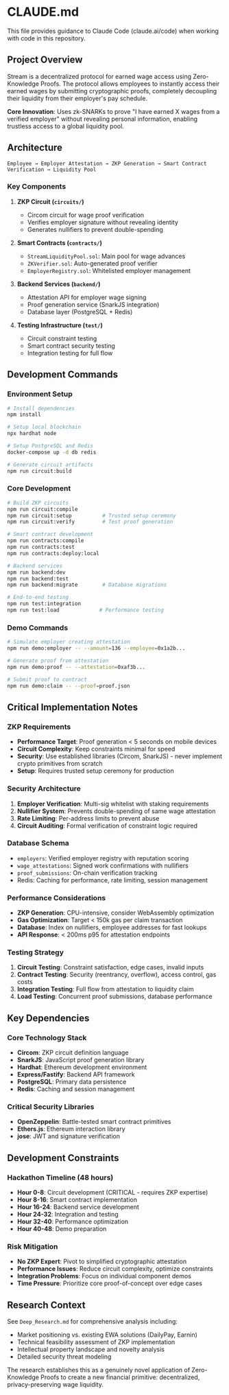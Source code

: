 # CLAUDE.md

This file provides guidance to Claude Code (claude.ai/code) when working with code in this repository.

## Project Overview

Stream is a decentralized protocol for earned wage access using Zero-Knowledge Proofs. The protocol allows employees to instantly access their earned wages by submitting cryptographic proofs, completely decoupling their liquidity from their employer's pay schedule.

**Core Innovation**: Uses zk-SNARKs to prove "I have earned X wages from a verified employer" without revealing personal information, enabling trustless access to a global liquidity pool.

## Architecture

```
Employee → Employer Attestation → ZKP Generation → Smart Contract Verification → Liquidity Pool
```

### Key Components

1. **ZKP Circuit (`circuits/`)**
   - Circom circuit for wage proof verification
   - Verifies employer signature without revealing identity
   - Generates nullifiers to prevent double-spending

2. **Smart Contracts (`contracts/`)**
   - `StreamLiquidityPool.sol`: Main pool for wage advances
   - `ZKVerifier.sol`: Auto-generated proof verifier
   - `EmployerRegistry.sol`: Whitelisted employer management

3. **Backend Services (`backend/`)**
   - Attestation API for employer wage signing
   - Proof generation service (SnarkJS integration)
   - Database layer (PostgreSQL + Redis)

4. **Testing Infrastructure (`test/`)**
   - Circuit constraint testing
   - Smart contract security testing
   - Integration testing for full flow

## Development Commands

### Environment Setup
```bash
# Install dependencies
npm install

# Setup local blockchain
npx hardhat node

# Setup PostgreSQL and Redis
docker-compose up -d db redis

# Generate circuit artifacts
npm run circuit:build
```

### Core Development
```bash
# Build ZKP circuits
npm run circuit:compile
npm run circuit:setup          # Trusted setup ceremony
npm run circuit:verify         # Test proof generation

# Smart contract development
npm run contracts:compile
npm run contracts:test
npm run contracts:deploy:local

# Backend services
npm run backend:dev
npm run backend:test
npm run backend:migrate        # Database migrations

# End-to-end testing
npm run test:integration
npm run test:load             # Performance testing
```

### Demo Commands
```bash
# Simulate employer creating attestation
npm run demo:employer -- --amount=136 --employee=0x1a2b...

# Generate proof from attestation
npm run demo:proof -- --attestation=0xaf3b...

# Submit proof to contract
npm run demo:claim -- --proof=proof.json
```

## Critical Implementation Notes

### ZKP Requirements
- **Performance Target**: Proof generation < 5 seconds on mobile devices
- **Circuit Complexity**: Keep constraints minimal for speed
- **Security**: Use established libraries (Circom, SnarkJS) - never implement crypto primitives from scratch
- **Setup**: Requires trusted setup ceremony for production

### Security Architecture
1. **Employer Verification**: Multi-sig whitelist with staking requirements
2. **Nullifier System**: Prevents double-spending of same wage attestation
3. **Rate Limiting**: Per-address limits to prevent abuse
4. **Circuit Auditing**: Formal verification of constraint logic required

### Database Schema
- `employers`: Verified employer registry with reputation scoring
- `wage_attestations`: Signed work confirmations with nullifiers
- `proof_submissions`: On-chain verification tracking
- Redis: Caching for performance, rate limiting, session management

### Performance Considerations
- **ZKP Generation**: CPU-intensive, consider WebAssembly optimization
- **Gas Optimization**: Target < 150k gas per claim transaction
- **Database**: Index on nullifiers, employee addresses for fast lookups
- **API Response**: < 200ms p95 for attestation endpoints

### Testing Strategy
1. **Circuit Testing**: Constraint satisfaction, edge cases, invalid inputs
2. **Contract Testing**: Security (reentrancy, overflow), access control, gas costs
3. **Integration Testing**: Full flow from attestation to liquidity claim
4. **Load Testing**: Concurrent proof submissions, database performance

## Key Dependencies

### Core Technology Stack
- **Circom**: ZKP circuit definition language
- **SnarkJS**: JavaScript proof generation library
- **Hardhat**: Ethereum development environment
- **Express/Fastify**: Backend API framework
- **PostgreSQL**: Primary data persistence
- **Redis**: Caching and session management

### Critical Security Libraries
- **OpenZeppelin**: Battle-tested smart contract primitives
- **Ethers.js**: Ethereum interaction library
- **jose**: JWT and signature verification

## Development Constraints

### Hackathon Timeline (48 hours)
- **Hour 0-8**: Circuit development (CRITICAL - requires ZKP expertise)
- **Hour 8-16**: Smart contract implementation
- **Hour 16-24**: Backend service development
- **Hour 24-32**: Integration and testing
- **Hour 32-40**: Performance optimization
- **Hour 40-48**: Demo preparation

### Risk Mitigation
- **No ZKP Expert**: Pivot to simplified cryptographic attestation
- **Performance Issues**: Reduce circuit complexity, optimize constraints
- **Integration Problems**: Focus on individual component demos
- **Time Pressure**: Prioritize core proof-of-concept over edge cases

## Research Context

See `Deep_Research.md` for comprehensive analysis including:
- Market positioning vs. existing EWA solutions (DailyPay, Earnin)
- Technical feasibility assessment of ZKP implementation
- Intellectual property landscape and novelty analysis
- Detailed security threat modeling

The research establishes this as a genuinely novel application of Zero-Knowledge Proofs to create a new financial primitive: decentralized, privacy-preserving wage liquidity.